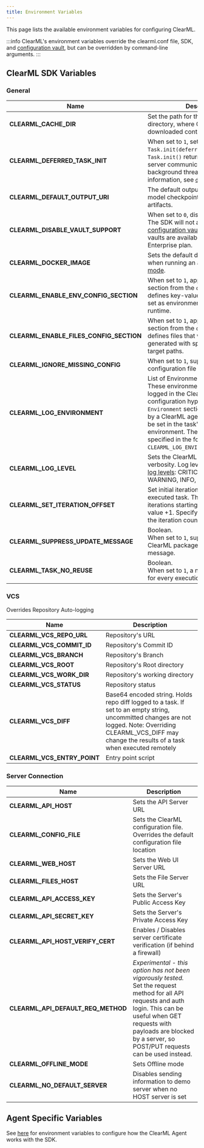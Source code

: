 ```yaml
---
title: Environment Variables
---
```


This page lists the available environment variables for configuring ClearML. 

:::info
ClearML's environment variables override the clearml.conf file, SDK, and [configuration vault](../webapp/settings/webapp_settings_profile.md#configuration-vault), 
but can be overridden by command-line arguments. 
:::

## ClearML SDK Variables

### General
|Name| Description                                                                    |
|---|--------------------------------------------------------------------------------|
|**CLEARML_CACHE_DIR** | Set the path for the ClearML cache directory, where ClearML stores all downloaded content.   |
|**CLEARML_DEFERRED_TASK_INIT** | When set to `1`, sets `Task.init(deferred_init)`:  `Task.init()` returns immediately, and server communication runs in a background thread. For more information, see [`deferred_init`](../references/sdk/task.md#taskinit). |
|**CLEARML_DEFAULT_OUTPUT_URI** | The default output destination for model checkpoints (snapshots) and artifacts. |
|**CLEARML_DISABLE_VAULT_SUPPORT** | When set to `0`, disable vault support. The SDK will not attempt to load [configuration vaults](../webapp/settings/webapp_settings_profile.md#configuration-vault). Configuration vaults are available under the ClearML Enterprise plan.|
|**CLEARML_DOCKER_IMAGE** | Sets the default docker image to use when running an agent in [Docker mode](../clearml_agent/clearml_agent_execution_env.md#docker-mode).  |
|**CLEARML_ENABLE_ENV_CONFIG_SECTION** | When set to `1`, applies the [`environment`](clearml_conf.md#environment-section) section from the `clearml.conf`, which defines key-value pairs that will be set as environment variables at runtime. |
|**CLEARML_ENABLE_FILES_CONFIG_SECTION** | When set to `1`, applies the [`files`](clearml_conf.md#files-section) section from the `clearml.conf`, which defines files that will be auto-generated with specified content and target paths. |
|**CLEARML_IGNORE_MISSING_CONFIG** | When set to `1`, suppresses errors if a configuration file is not found|
|**CLEARML_LOG_ENVIRONMENT** | List of Environment variable names. These environment variables will be logged in the ClearML task's configuration hyperparameters `Environment` section. When executed by a ClearML agent, these values will be set in the task's execution environment. The list should be specified in the following format: `CLEARML_LOG_ENVIRONMENT=VAR_1,VAR_2`.  |
|**CLEARML_LOG_LEVEL** | Sets the ClearML package's log verbosity. Log levels adhere to [Python log levels](https://docs.python.org/3/library/logging.config.html#configuration-file-format): CRITICAL, ERROR, WARNING, INFO, DEBUG, NOTSET |
|**CLEARML_SET_ITERATION_OFFSET** | Set initial iteration value for the executed task. The task will report its iterations starting with the specified value +1. Specify `0` to force resetting the iteration count.|
|**CLEARML_SUPPRESS_UPDATE_MESSAGE** | Boolean. <br/> When set to `1`, suppresses new ClearML package version availability message. |
|**CLEARML_TASK_NO_REUSE** | Boolean. <br/> When set to `1`, a new task is created for every execution (see Task [reuse](../clearml_sdk/task_sdk.md#task-reuse)).  |

### VCS
Overrides Repository Auto-logging

|Name| Description                    |
|---|--------------------------------|
|**CLEARML_VCS_REPO_URL** | Repository's URL               |
|**CLEARML_VCS_COMMIT_ID** | Repository's Commit ID         |
|**CLEARML_VCS_BRANCH** | Repository's Branch            |
|**CLEARML_VCS_ROOT** | Repository's Root directory    |
|**CLEARML_VCS_WORK_DIR** | Repository's working directory |
|**CLEARML_VCS_STATUS** | Repository status              |
|**CLEARML_VCS_DIFF** |  Base64 encoded string. Holds repo diff logged to a task. If set to an empty string, uncommitted changes are not logged. Note: Overriding CLEARML_VCS_DIFF may change the results of a task when executed remotely |
|**CLEARML_VCS_ENTRY_POINT** | Entry point script             |

### Server Connection
|Name|Description|
|---|---|
|**CLEARML_API_HOST** | Sets the API Server URL|
|**CLEARML_CONFIG_FILE** | Sets the ClearML configuration file. Overrides the default configuration file location|
|**CLEARML_WEB_HOST** | Sets the Web UI Server URL|
|**CLEARML_FILES_HOST** | Sets the File Server URL|
|**CLEARML_API_ACCESS_KEY** | Sets the Server's Public Access Key|
|**CLEARML_API_SECRET_KEY** | Sets the Server's Private Access Key|
|**CLEARML_API_HOST_VERIFY_CERT** | Enables / Disables server certificate verification (if behind a firewall)|
|**CLEARML_API_DEFAULT_REQ_METHOD**| *Experimental - this option has not been vigorously tested.* Set the request method for all API requests and auth login. This can be useful when GET requests with payloads are blocked by a server, so POST/PUT requests can be used instead. |
|**CLEARML_OFFLINE_MODE** | Sets Offline mode|
|**CLEARML_NO_DEFAULT_SERVER** | Disables sending information to demo server when no HOST server is set|

## Agent Specific Variables

See [here](../clearml_agent/clearml_agent_env_var.md) for environment variables to configure how the ClearML Agent works
with the SDK. 
